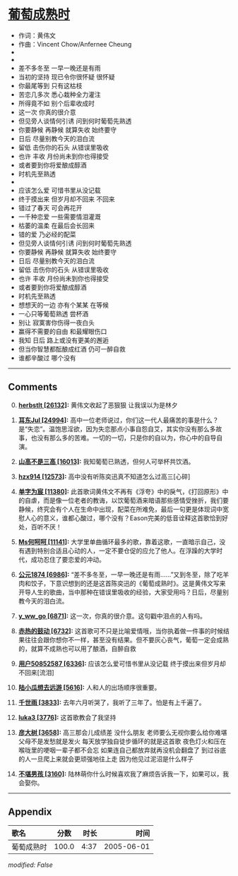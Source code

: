 # [葡萄成熟时](https://music.163.com/song?id=66285)

* 作词：黄伟文
* 作曲：Vincent Chow/Anfernee Cheung
*
*
* 差不多冬至 一早一晚还是有雨
* 当初的坚持 现已令你很怀疑 很怀疑
* 你最尾等到 只有这枯枝
* 苦恋几多次 悉心栽种全力灌注
* 所得竟不如 别个后辈收成时
* 这一次 你真的很介意
* 但见旁人谈情何引诱 问到何时葡萄先熟透
* 你要静候 再静候 就算失收 始终要守
* 日后 尽量别教今天的泪白流
* 留低 击伤你的石头 从错误里吸收
* 也许 丰收 月份尚未到你也得接受
* 或者要到你将爱酿成醇酒
* 时机先至熟透
* 
* 应该怎么爱 可惜书里从没记载
* 终于摸出来 但岁月却不回来 不回来
* 错过了春天 可会再花开
* 一千种恋爱 一些需要情泪灌溉
* 枯萎的温柔 在最后会长回来
* 错的爱 乃必经的配菜
* 但见旁人谈情何引诱 问到何时葡萄先熟透
* 你要静候 再静候 就算失收 始终要守
* 日后 尽量别教今天的泪白流
* 留低 击伤你的石头 从错误里吸收
* 也许 丰收 月份尚未到你也得接受
* 或者要到你将爱酿成醇酒
* 时机先至熟透
* 想想天的一边 亦有个某某 在等候
* 一心只等葡萄熟透 尝杯酒
* 别让 寂寞害你伤得一夜白头
* 赢得不需要的自由 和最耀眼伤口
* 我知 日后 路上或没有更美的邂逅
* 但当你智慧都酝酿成红酒 仍可一醉自救
* 谁都辛酸过 哪个没有


---

## Comments
0. **[herbstlt \[26132\]](https://music.163.com/#/user/home?id=29452093):** 黄伟文收起了恶狠狠 让我误以为是林夕

1. **[耳东Jul \[24994\]](https://music.163.com/#/user/home?id=100159607):** 高中一位老师说过，你们这一代人最痛苦的事是什么？是“失恋”。温饱思淫欲，因为失恋那点小事自怨自艾，其实你没有那么多故事，也没有那么多的苦难。一切的一切，只是你的自以为，你心中的自导自演。

2. **[山高不是三高 \[16013\]](https://music.163.com/#/user/home?id=50481504):** 我知葡萄已熟透，但何人可举杯共饮酒。

3. **[hzx914 \[12573\]](https://music.163.com/#/user/home?id=31380466):** 高中没有听陈奕迅真不知道怎么过高三[心碎]

4. **[单字为宸 \[11380\]](https://music.163.com/#/user/home?id=35926334):** 此首歌词黄伟文不再有《浮夸》中的戾气，《打回原形》中的自虐，而是像一位老者的教诲，以饮葡萄酒来暗语那些感情受挫折，我们要静候，终究会有个人在生命中出现，配菜在所难免，最后一句更是体现词中宽慰人心的意义，谁都心酸过，哪个没有？Eason完美的低音诠释这首歌恰到好处，百听不厌！

5. **[Ms何呵呵 \[11141\]](https://music.163.com/#/user/home?id=100304320):** 大学里单曲循环最多的歌，靠着这歌，一直暗示自己，没有遇到特别合适且心动的人，一定不要仓促的应允了他人。在浮躁的大学时代，成功忍住了要恋爱的冲动。

6. **[公元1874 \[6986\]](https://music.163.com/#/user/home?id=264047):** “差不多冬至，一早一晚还是有雨……”又到冬至，除了吃羊肉和饺子，下意识想到的还是这首陈奕迅的《葡萄成熟时》。这是黄伟文写来开导人生的歌曲，当中那种在错误里吸收的经验，大家受用吗？日后，尽量别教今天的泪白流。

7. **[y_ww_go \[6871\]](https://music.163.com/#/user/home?id=49229664):** 这一次，你真的很介意。这句戳中泪点的人有吗。

8. **[赤热的鼓动 \[6732\]](https://music.163.com/#/user/home?id=87862331):** 这首歌可不只是比喻爱情哦，当你执着做一件事的时候结果往往会跟你想你不一样，甚至没有结果。但不要灰心丧气，葡萄一定会成熟的，就算不成熟也可以用了酿酒，自醉自救

9. **[用户50852587 \[6336\]](https://music.163.com/#/user/home?id=50852587):** 应该怎么爱可惜书里从没记载  终于摸出来但岁月却不回来[流泪]

10. **[陆小瓜想去远游 \[5616\]](https://music.163.com/#/user/home?id=96586620):** 人和人的出场顺序很重要。

11. **[千世雨 \[3833\]](https://music.163.com/#/user/home?id=33615964):** 去年六月听哭了，我听了三年了。怕是有上千遍了。

12. **[luka3 \[3776\]](https://music.163.com/#/user/home?id=42850287):** 这首歌教会了我坚持

13. **[彦大树 \[3658\]](https://music.163.com/#/user/home?id=292288237):** 高三那会儿成绩差 没什么朋友 老师要么无视你要么给你难堪 父母不是发愁就是发火 每天放学独自徒步循环的就是这首歌 夜色灯火和压在喉咙里的哽咽一辈子都不会忘 如果连自己都放弃就再没机会翻盘了 到过谷底的人一旦爬上来就会更顽强地往上走 因为他见过泥沼是什么样子

14. **[不堪男孩 \[3160\]](https://music.163.com/#/user/home?id=133452914):** 陆林萌你什么时候喜欢我了麻烦告诉我一下，如果可以，我会娶你。



---

## Appendix

|歌名|分数|时长|时间|
|:---|:---:|---:|---:|
|葡萄成熟时|100.0|4:37|2005-06-01

*modified: False*